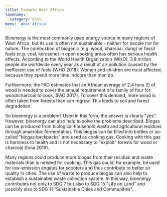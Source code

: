 ```yaml
---
title: Example West Africa 
taxonomy:
  category: docs
menu: 'West Africa'
---
```

Bioenergy is the most commonly used energy source in many regions of West Africa, but its use is often not sustainable - neither for people nor for nature. The combustion of biogenic (e.g. wood, charcoal, dung) or fossil fuels (e.g. coal, kerosene) in open cooking areas often has serious health effects. According to the World Health Organization (WHO), 3.8 million people die worldwide every year as a result of air pollution caused by the inefficient use of fuels (WHO 2018). Women and children are most affected, because they spend more time indoors than men do. 

Furthermore: the FAO estimates that an African average of 2.4 tons (!) of wood is needed to cover the annual requirement of a family of four for wood/charcoal to cook, (FAO 2017). To cover this demand, more wood is often taken from forests than can regrow. This leads to soil and forest degradation.
 
So bioenergy is a problem? Used in this form, the answer is clearly "yes". However, bioenergy can also help to solve the problems described. Biogas can be produced from biological household waste and agricultural residues through anaerobic fermentation. This biogas can be filled into bottles or so-called "biogas backpacks" and used as cooking gas. Cooking with this gas is harmless to health and is not necessary to "exploit" forests for wood or charcoal (fona 2019).   

Many regions could produce more biogas from their residual and waste materials than is needed for cooking. This gas could, for example, be used for low-emission engines for scooters and thus contribute to better air quality in cities. The use of waste to produce biogas can also help to establish a sustainable waste collection system. In this way, bioenergy contributes not only to SDG 7 but also to SDG 15 "Life on Land" and possibly also to SDG 11 "Sustainable Cities and Communities".  
